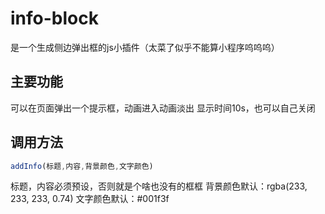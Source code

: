 # info-block
是一个生成侧边弹出框的js小插件（太菜了似乎不能算小程序呜呜呜）

## 主要功能
可以在页面弹出一个提示框，动画进入动画淡出
显示时间10s，也可以自己关闭

## 调用方法
```javascript
addInfo(标题,内容,背景颜色,文字颜色)
```
标题，内容必须预设，否则就是个啥也没有的框框
背景颜色默认：rgba(233, 233, 233, 0.74)
文字颜色默认：#001f3f
